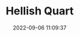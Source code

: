 ---
date: 2022-09-06 11:09:37
title: 'Hellish Quart'	
tags: []
price: $16.99 One TIme (Early Access)	
link: https://store.steampowered.com/app/1000360/Hellish_Quart/	

twitter: https://twitter.com/KuboldK
---